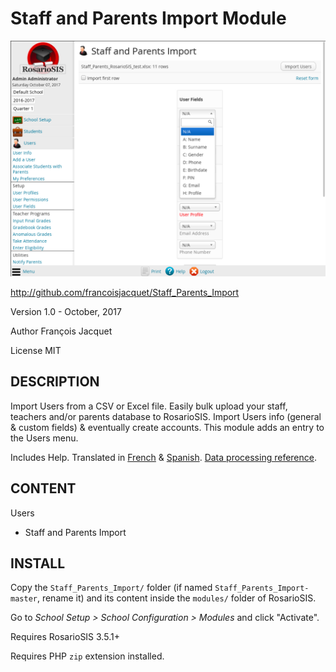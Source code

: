 Staff and Parents Import Module
===============================

![screenshot](https://raw.githubusercontent.com/francoisjacquet/Staff_Parents_Import/master/screenshot.png)

http://github.com/francoisjacquet/Staff_Parents_Import

Version 1.0 - October, 2017

Author François Jacquet

License MIT

DESCRIPTION
-----------
Import Users from a CSV or Excel file.
Easily bulk upload your staff, teachers and/or parents database to RosarioSIS.
Import Users info (general & custom fields) & eventually create accounts.
This module adds an entry to the Users menu.

Includes Help.
Translated in [French](https://www.rosariosis.org/fr/staff-parents-import-module/) & [Spanish](https://www.rosariosis.org/es/staff-parents-import-module/).
[Data processing reference](https://github.com/francoisjacquet/Staff_Parents_Import/blob/master/DATA_PROCESSING.md).

CONTENT
-------
Users
- Staff and Parents Import

INSTALL
-------
Copy the `Staff_Parents_Import/` folder (if named `Staff_Parents_Import-master`, rename it) and its content inside the `modules/` folder of RosarioSIS.

Go to _School Setup > School Configuration > Modules_ and click "Activate".

Requires RosarioSIS 3.5.1+

Requires PHP `zip` extension installed.
